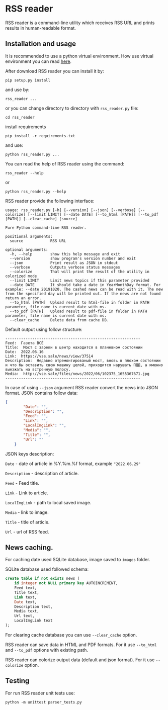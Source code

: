 # RSS reader
RSS reader is a command-line utility which receives RSS URL and prints results in human-readable format.

## Installation and usage
It is recommended to use a python virtual environment.
How use virtual environment you can read [here](https://docs.python.org/3/library/venv.html). 

After download RSS reader you can install it by:
```
pip setup.py install
```
and use by:
```
rss_reader ...
```
or you can change directory to directory with `rss_reader.py` file:
```
cd rss_reader
```
install requirements
```
pip install -r requirements.txt
```
and use:
```
python rss_reader.py ...
```
You can read the help of RSS reader using the command:
```
rss_reader --help
```
or
```
python rss_reader.py --help
```
RSS reader provide the following interface:
```
usage: rss_reader.py [-h] [--version] [--json] [--verbose] [--colorize] [--limit LIMIT] [--date DATE] [--to_html [PATH]] [--to_pdf [PATH]] [--clear_cache] [source]

Pure Python command-line RSS reader.

positional arguments:
  source            RSS URL

optional arguments:
  -h, --help        show this help message and exit
  --version         show program's version number and exit
  --json            Print result as JSON in stdout
  --verbose         Outputs verbose status messages
  --colorize        That will print the result of the utility in colorized mode
  --limit LIMIT     Limit news topics if this parameter provided
  --date DATE       It should take a date in YearMonthDay format. For example: --date 20191020. The cashed news can be read with it. The new from the specified day will be printed out. If the news are not found return an error.
  --to_html [PATH]  Upload result to html-file in folder in PATH parameter, file name is current date with ms.
  --to_pdf [PATH]   Upload result to pdf-file in folder in PATH parameter, file name is current date with ms.
  --clear_cache     Delete data from cache DB.
```
Default output using follow structure:
```
------------------------------------------------------------
Feed:  Газета ВСЁ
Title:  Мост с зареки в центр находится в плачевном состоянии
Date:  2022.06.16
Link:  https://vse.sale/news/view/37514
Description:  Недавно отремонтированый мост, вновь в плохом состоянии и что бы оставить свою машину целой, приходится нарушать ПДД, а именно выезжать на встречную полосу.
Media:  http://vse.sale/files/news/2022/06/102375_1655367671.jpg
------------------------------------------------------------
```

In case of using `--json` argument RSS reader convert the news into JSON format. 
JSON contains follow data:
```json
{
        "Date": "",
        "Description": "",
        "Feed": "",
        "Link": "",
        "LocalImgLink": "",
        "Media": "",
        "Title": "",
        "Url": ""
    }
```
JSON keys description:

`Date` - date of article in %Y.%m.%f format, example `"2022.06.29"`

`Description` - description of article.

`Feed` - Feed title.

`Link` - Link to article.

`LocalImgLink` - path to local saved image.

`Media` - link to image.

`Title` - title of article.

`Url` - url of RSS feed.

## News caching.
For caching date used SQLite database, image saved to `images` folder.

SQLite database used followed schema:

```sql
create table if not exists news (
    id integer not NULL primary key AUTOINCREMENT,
    Feed text,
    Title text,
    Link text,
    Date text,
    Description text,
    Media text,
    Url text,
    LocalImgLink text
);
```

For clearing cache database you can use `--clear_cache` option.

RSS reader can save data in HTML and PDF formats. For it use `--to_html` and `--to_pdf` options with existing path.

RSS reader can colorize output data (default and json format). For it use `--colorize` option.

## Testing
For run RSS reader unit tests use:
```
python -m unittest parser_tests.py
```
